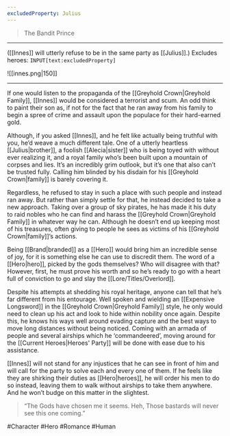 ```yaml
---
excludedProperty: Julius
---
```

>The Bandit Prince
---

([[Innes]] will utterly refuse to be in the same party as [[Julius]].)
Excludes heroes: `INPUT[text:excludedProperty]`

![[innes.png|150]]

---
If one would listen to the propaganda of the [[Greyhold Crown|Greyhold Family]], [[Innes]] would be considered a terrorist and scum. An odd think to paint their son as, if not for the fact that he ran away from his family to begin a spree of crime and assault upon the populace for their hard-earned gold.

Although, if you asked [[Innes]], and he felt like actually being truthful with you, he’d weave a much different tale. One of a utterly heartless [[Julius|brother]], a foolish [[Alecia|sister]] who is being toyed with without ever realizing it, and a royal family who’s been built upon a mountain of corpses and lies. It’s an incredibly grim outlook, but it’s one that also can’t be trusted fully. Calling him blinded by his disdain for his [[Greyhold Crown|family]] is barely covering it.

Regardless, he refused to stay in such a place with such people and instead ran away. But rather than simply settle for that, he instead decided to take a new approach. Taking over a group of sky pirates, he has made it his duty to raid nobles who he can find and harass the [[Greyhold Crown|Greyhold Family]] in whatever way he can. Although he doesn’t end up keeping most of his treasures, often giving to people he sees as victims of his [[Greyhold Crown|family]]’s actions.

Being [[Brand|branded]] as a [[Hero]] would bring him an incredible sense of joy, for it is something else he can use to discredit them. The word of a [[Hero|hero]], picked by the gods themselves? Who will disagree with that? However, first, he must prove his worth and so he’s ready to go with a heart full of conviction to go and slay the [[Lore/Titles/Overlord]].

Despite his attempts at shedding his royal heritage, anyone can tell that he’s far different from his entourage. Well spoken and wielding an [[Expensive Longsword]] in the [[Greyhold Crown|Greyhold Family]] style, he only would need to clean up his act and look to hide within nobility once again. Despite this, he knows his ways well around evading capture and the best ways to move long distances without being noticed. Coming with an armada of people and several airships which he ‘commandeered’, moving around for the [[Current Heroes|Heroes' Party]] will be done with ease due to his assistance.

[[Innes]] will not stand for any injustices that he can see in front of him and will call for the party to solve each and every one of them. If he feels like they are shirking their duties as [[Hero|heroes]], he will order his men to do so instead, leaving them to walk without airships to take them anywhere. And he won’t budge on this matter in the slightest.

>“The Gods have chosen me it seems. Heh, Those bastards will never see this one coming.”

#Character #Hero #Romance #Human